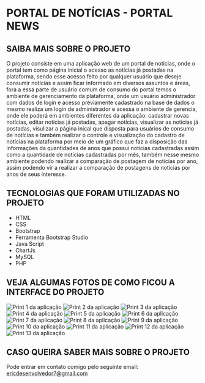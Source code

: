 # PORTAL DE NOTÍCIAS - PORTAL NEWS

## SAIBA MAIS SOBRE O PROJETO

O projeto consiste em uma aplicação web de um portal de notícias, onde o portal tem como página inicial o acesso as notícias já postadas na plataforma, sendo esse acesso feito por qualquer usuário que deseje consumir notícias e assim ficar informado em diversos assuntos e áreas, fora a essa parte de usuário comum de consumo do portal temos o ambiente de gerenciamento da plataforma, onde um usuário administrador com dados de login e acesso préviamente cadastrado na base de dados o mesmo realiza um login de administrador e acessa o ambiente de gerencia, onde ele poderá em ambientes diferentes da aplicação: cadastrar novas notícias, editar notícias já postadas, apagar notícias, visualizar as notícias já postadas, visulizar a página inical que disposta para usuários de consumo de notícias e também realizar o controle e visualização do cadastro de notícias na plataforma por meio de um gráfico que faz a disposição das informações da quantidades de anos que possui notícias cadastradas assim como a quantidade de notícias cadastradas por mês, também nesse mesmo ambiente podendo realizar a comparação de postagem de notícias por ano, assim podendo vir a realizar a comparação de postagens de notícias por anos de seus interesse.

## TECNOLOGIAS QUE FORAM UTILIZADAS NO PROJETO
* HTML
* CSS
* Bootstrap
* Ferramenta Bootstrap Studio
* Java Script
* ChartJs
* MySQL
* PHP

## VEJA ALGUMAS FOTOS DE COMO FICOU A INTERFACE DO PROJETO

![Print 1 da aplicação](https://github.com/ericrodriguesfer/utilities-readme/blob/master/portal-news/img-1.png)
![Print 2 da aplicação](https://github.com/ericrodriguesfer/utilities-readme/blob/master/portal-news/img-2.png)
![Print 3 da aplicação](https://github.com/ericrodriguesfer/utilities-readme/blob/master/portal-news/img-3.png)
![Print 4 da aplicação](https://github.com/ericrodriguesfer/utilities-readme/blob/master/portal-news/img-4.png)
![Print 5 da aplicação](https://github.com/ericrodriguesfer/utilities-readme/blob/master/portal-news/img-5.png)
![Print 6 da aplicação](https://github.com/ericrodriguesfer/utilities-readme/blob/master/portal-news/img-6.png)
![Print 7 da aplicação](https://github.com/ericrodriguesfer/utilities-readme/blob/master/portal-news/img-7.png)
![Print 8 da aplicação](https://github.com/ericrodriguesfer/utilities-readme/blob/master/portal-news/img-8.png)
![Print 9 da aplicação](https://github.com/ericrodriguesfer/utilities-readme/blob/master/portal-news/img-9.png)
![Print 10 da aplicação](https://github.com/ericrodriguesfer/utilities-readme/blob/master/portal-news/img-10.png)
![Print 11 da aplicação](https://github.com/ericrodriguesfer/utilities-readme/blob/master/portal-news/img-11.png)
![Print 12 da aplicação](https://github.com/ericrodriguesfer/utilities-readme/blob/master/portal-news/img-12.png)
![Print 13 da aplicação](https://github.com/ericrodriguesfer/utilities-readme/blob/master/portal-news/img-13.png)
## CASO QUEIRA SABER MAIS SOBRE O PROJETO

Pode entrar em contato comigo pelo seguinte email: ericdesenvolvedor7@gmail.com
